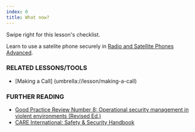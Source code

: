 ```yaml
---
index: 0
title: What now?
---
```

Swipe right for this lesson's checklist.

Learn to use a satelite phone securely in [Radio and Satellite Phones Advanced](umbrella://lesson/radios-and-satellite-phones/1).

### RELATED LESSONS/TOOLS

*   [Making a Call] (umbrella://lesson/making-a-call)

### FURTHER READING

*   [Good Practice Review Number 8: Operational security management in violent environments (Revised Ed.)](http://odihpn.org/wp-content/uploads/2010/11/GPR_8_revised2.pdf)
*   [CARE International: Safety & Security Handbook](https://www.eisf.eu/wp-content/uploads/2014/09/0614-Macpherson-2004-CARE-International-Safety-and-Security-Handbook.pdf)